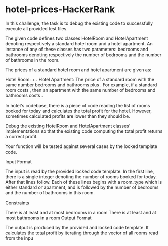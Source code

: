 # hotel-prices-HackerRank

In this challenge, the task is to debug the existing code to successfully execute all provided test files.

The given code defines two classes HotelRoom and HotelApartment denoting respectively a standard hotel room and a hotel apartment. An instance of any of these classes has two parameters: bedrooms and bathrooms denoting respectively the number of bedrooms and the number of bathrooms in the room.

The prices of a standard hotel room and hotel apartment are given as:

Hotel Room:  + .
Hotel Apartment: The price of a standard room with the same number bedrooms and bathrooms plus .
For example, if a standard room costs , then an apartment with the same number of bedrooms and bathrooms costs .

In hotel's codebase, there is a piece of code reading the list of rooms booked for today and calculates the total profit for the hotel. However, sometimes calculated profits are lower than they should be.

Debug the existing HotelRoom and HotelApartment classes' implementations so that the existing code computing the total profit returns a correct profit.

Your function will be tested against several cases by the locked template code.

Input Format

The input is read by the provided locked code template.
In the first line, there is a single integer  denoting the number of rooms booked for today.
After that  lines follow. Each of these lines begins with a room_type which is either standard or apartment, and is followed by the number of bedrooms and the number of bathrooms in this room.

Constraints

There is at least  and at most  bedrooms in a room
There is at least  and at most  bathrooms in a room
Output Format

The output is produced by the provided and locked code template. It calculates the total profit by iterating through the vector of all rooms read from the inpu
